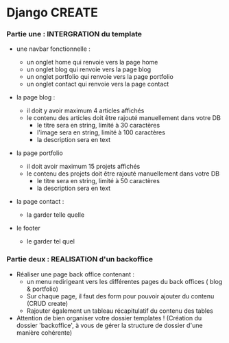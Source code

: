 # Django CREATE

### Partie une : INTERGRATION du template
- une navbar fonctionnelle :
    - un onglet home qui renvoie vers la page home
    - un onglet blog qui renvoie vers la page blog
    - un onglet portfolio qui renvoie vers la page portfolio
    - un onglet contact qui renvoie vers la page contact

- la page blog :
    - il doit y avoir maximum 4 articles affichés
    - le contenu des articles doit être rajouté manuellement dans votre DB
        - le titre sera en string, limité à 30 caractères
        - l'image sera en string, limité à 100 caractères
        - la description sera en text
- la page portfolio
    - il doit avoir maximum 15 projets affichés
    - le contenu des projets doit être rajouté manuellement dans votre DB
        - le titre sera en string, limité à 50 caractères
        - la description sera en text

- la page contact :
    - la garder telle quelle

- le footer
    - le garder tel quel



### Partie deux : REALISATION d'un backoffice

- Réaliser une page back office contenant :
    - un menu redirigeant vers les différentes pages du back offices ( blog & portfolio)
    - Sur chaque page, il faut des form pour pouvoir ajouter du contenu (CRUD create)
    - Rajouter également un tableau récapitulatif du contenu des tables
- Attention de bien organiser votre dossier templates ! (Création du dossier 'backoffice', à vous de gérer la structure de dossier d'une manière cohérente)
